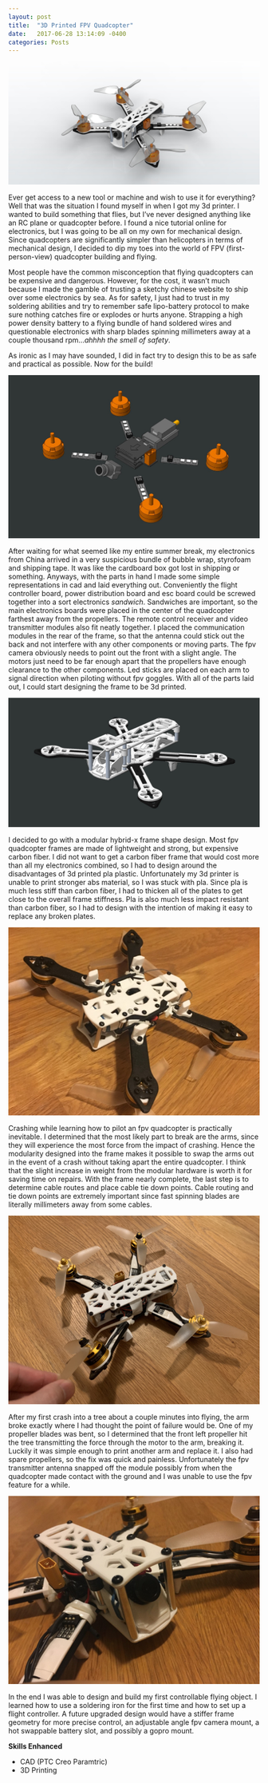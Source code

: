 ```yaml
---
layout: post
title:  "3D Printed FPV Quadcopter"
date:   2017-06-28 13:14:09 -0400
categories: Posts
---
```

![quadcopter rendered image](/img/quadcopter_render.jpg)

Ever get access to a new tool or machine and wish to use it for everything? Well that was the situation I found myself in when I got my 3d printer. I wanted to build something that flies, but I’ve never designed anything like an RC plane or quadcopter before. I found a nice tutorial online for electronics, but I was going to be all on my own for mechanical design. Since quadcopters are significantly simpler than helicopters in terms of mechanical design, I decided to dip my toes into the world of FPV (first-person-view) quadcopter building and flying.

Most people have the common misconception that flying quadcopters can be expensive and dangerous. However, for the cost, it wasn’t much because I made the gamble of trusting a sketchy chinese website to ship over some electronics by sea. As for safety, I just had to trust in my soldering abilities and try to remember safe lipo-battery protocol to make sure nothing catches fire or explodes or hurts anyone. Strapping a high power density battery to a flying bundle of hand soldered wires and questionable electronics with sharp blades spinning millimeters away at a couple thousand rpm…*ahhhh the smell of safety*.

As ironic as I may have sounded, I did in fact try to design this to be as safe and practical as possible. Now for the build!

![quadcopter electronics cad screenshot](/img/quadcopter_electronics.jpg)

After waiting for what seemed like my entire summer break, my electronics from China arrived in a very suspicious bundle of bubble wrap, styrofoam and shipping tape. It was like the cardboard box got lost in shipping or something. Anyways, with the parts in hand I made some simple representations in cad and laid everything out. Conveniently the flight controller board, power distribution board and esc board could be screwed together into a sort electronics *sandwich*. Sandwiches are important, so the main electronics boards were placed in the center of the quadcopter farthest away from the propellers. The remote control receiver and video transmitter modules also fit neatly together. I placed the communication modules in the rear of the frame, so that the antenna could stick out the back and not interfere with any other components or moving parts. The fpv camera obviously needs to point out the front with a slight angle. The motors just need to be far enough apart that the propellers have enough clearance to the other components. Led sticks are placed on each arm to signal direction when piloting without fpv goggles. With all of the parts laid out, I could start designing the frame to be 3d printed. 

![quadcopter frame cad screenshot](/img/quadcopter_frame.jpg)

I decided to go with a modular hybrid-x frame shape design. Most fpv quadcopter frames are made of lightweight and strong, but expensive carbon fiber. I did not want to get a carbon fiber frame that would cost more than all my electronics combined, so I had to design around the disadvantages of 3d printed pla plastic. Unfortunately my 3d printer is unable to print stronger abs material, so I was stuck with pla. Since pla is much less stiff than carbon fiber, I had to thicken all of the plates to get close to the overall frame stiffness. Pla is also much less impact resistant than carbon fiber, so I had to design with the intention of making it easy to replace any broken plates. 

![quadcopter bottom image](/img/quadcopter_bottomfix.jpg)

Crashing while learning how to pilot an fpv quadcopter is practically inevitable. I determined that the most likely part to break are the arms, since they will experience the most force from the impact of crashing. Hence the modularity designed into the frame makes it possible to swap the arms out in the event of a crash without taking apart the entire quadcopter. I think that the slight increase in weight from the modular hardware is worth it for saving time on repairs. With the frame nearly complete, the last step is to determine cable routes and place cable tie down points. Cable routing and tie down points are extremely important since fast spinning blades are literally millimeters away from some cables.

![quadcopter broken arm image](/img/quadcopter_broken.jpg)

After my first crash into a tree about a couple minutes into flying, the arm broke exactly where I had thought the point of failure would be. One of my propeller blades was bent, so I determined that the front left propeller hit the tree transmitting the force through the motor to the arm, breaking it. Luckily it was simple enough to print another arm and replace it. I also had spare propellers, so the fix was quick and painless. Unfortunately the fpv transmitter antenna snapped off the module possibly from when the quadcopter made contact with the ground and I was unable to use the fpv feature for a while.

![quadcopter close up image](/img/quadcopter_closeupfix.jpg)

In the end I was able to design and build my first controllable flying object. I learned how to use a soldering iron for the first time and how to set up a flight controller. A future upgraded design would have a stiffer frame geometry for more precise control, an adjustable angle fpv camera mount, a hot swappable battery slot, and possibly a gopro mount.

**Skills Enhanced**
- CAD (PTC Creo Paramtric)
- 3D Printing